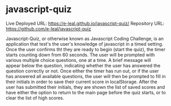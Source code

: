 # javascript-quiz
Live Deployed URL: https://e-leal.github.io/javascript-quiz/
Repository URL: https://github.com/e-leal/javascript-quiz

Javascript-Quiz, or otherwise known as Javascript Coding Challenge, is an application that test's the user's knowledge of javascript in a timed setting. Once the user confirms tht they are ready to begin (start the quiz), the timer starts counting down from 60 seconds. The user will be prompted with various multiple choice questions, one at a time. A brief message will appear below the question, indicating whether the user has answered the question correctly or not.
    Once either the timer has run out, or if the user has answered all available questions, the user will then be prompted to fill in their initials in order to save their current score in localStorage. 
    After the user has submitted their initials, they are shown the list of saved scores and have either the option to return to the main page before the quiz starts, or to clear the list of high scores.
